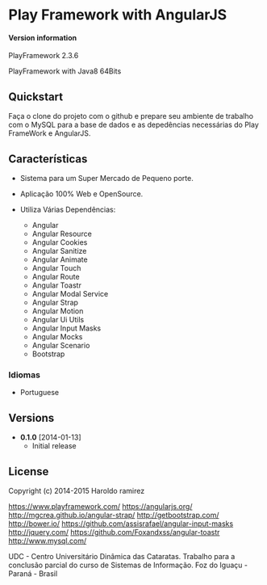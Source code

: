 # Play Framework with AngularJS

#### Version information
PlayFramework 2.3.6

PlayFramework with Java8 64Bits

## Quickstart
Faça o clone do projeto com o github e prepare seu ambiente de trabalho com o MySQL para a base de dados e as depedências necessárias do Play FrameWork e AngularJS.

## Características

* Sistema para um Super Mercado de Pequeno porte.
* Aplicação 100% Web e OpenSource.
* Utiliza Várias Dependências:

	* Angular
	* Angular Resource
	* Angular Cookies
	* Angular Sanitize
	* Angular Animate
	* Angular Touch
	* Angular Route
	* Angular Toastr
	* Angular Modal Service
	* Angular Strap
	* Angular Motion
	* Angular Ui Utils
	* Angular Input Masks
	* Angular Mocks
	* Angular Scenario
	* Bootstrap


### Idiomas
* Portuguese

## Versions
* **0.1.0** [2014-01-13]
  * Initial release

## License

Copyright (c) 2014-2015 Haroldo ramirez

https://www.playframework.com/
https://angularjs.org/
http://mgcrea.github.io/angular-strap/
http://getbootstrap.com/
http://bower.io/
https://github.com/assisrafael/angular-input-masks
http://jquery.com/
https://github.com/Foxandxss/angular-toastr
http://www.mysql.com/

UDC - Centro Universitário Dinâmica das Cataratas.
Trabalho para a conclusão parcial do curso de Sistemas de Informação.
Foz do Iguaçu - Paraná - Brasil
